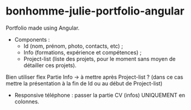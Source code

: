 # bonhomme-julie-portfolio-angular
Portfolio made using Angular.

* Components :
    - Id (nom, prénom, photo, contacts, etc) ;
    - Info (formations, expérience et compétences) ;
    - Project-list (liste des projets, pour le moment sans moyen
      de détailler ces projets).

Bien utiliser flex
Partie Info -> à mettre après Project-list ?
(dans ce cas mettre la présentation à la fin de Id ou
au début de Project-list)

- Responsive téléphone : passer la partie CV (infos) UNIQUEMENT en colonnes.
